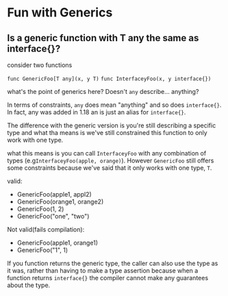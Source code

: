 # Fun with Generics

## Is a generic function with T any the same as interface{}?

consider two functions

`func GenericFoo[T any](x, y T)`
`func InterfaceyFoo(x, y interface{})`

what's the point of generics here? Doesn't `any` describe... anything?

In terms of constraints, `any` does mean "anything" and so does `interface{}`. In fact, any was
added in 1.18 an is just an alias for `interface{}`.

The difference with the generic version is you're still describing a specific type and what tha means
is we've still constrained this function to only work with one type.

what this means is you can call `InterfaceyFoo` with any combination of types (e.g`InterfaceyFoo(apple, orange)`).
However `GenericFoo` still offers some constraints because we've said that it only works with one type, `T`.

valid:

- GenericFoo(apple1, appl2)
- GenericFoo(orange1, orange2)
- GenericFoo(1, 2)
- GenericFoo("one", "two")

Not valid(fails compilation):

- GenericFoo(apple1, orange1)
- GenericFoo("1", 1)

If you function returns the generic type, the caller can also use the type as it was, rather than having
to make a type assertion because when a function returns `interface{}` the compiler cannot make
any guarantees about the type.
